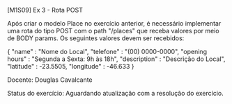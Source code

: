 [M1S09] Ex 3 - Rota POST

Após criar o modelo Place no exercício anterior, é necessário implementar uma rota do tipo POST com o path "/places" que receba valores por meio de BODY params. Os seguintes valores devem ser recebidos:

{
    "name" : "Nome do Local",
    "telefone" : "(00) 0000-0000",
    "opening hours" : "Segunda a Sexta: 9h às 18h",
    "description" : "Descrição do Local",
    "latitude" : -23.5505,
    "longitude" : -46.633
}


Docente: Douglas Cavalcante

Status do exercício: Aguardando atualização com a resolução do exercício.